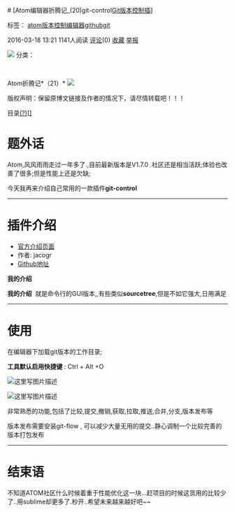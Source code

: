 # [Atom编辑器折腾记_(20)git-control[Git版本控制插\]](http://blog.csdn.net/crper/article/details/50922498)

标签： [atom](http://www.csdn.net/tag/atom)[版本控制](http://www.csdn.net/tag/%e7%89%88%e6%9c%ac%e6%8e%a7%e5%88%b6)[编辑器](http://www.csdn.net/tag/%e7%bc%96%e8%be%91%e5%99%a8)[github](http://www.csdn.net/tag/github)[git](http://www.csdn.net/tag/git)

2016-03-18 13:21 1141人阅读 [评论](http://blog.csdn.net/crper/article/details/50922498#comments)(0) [收藏](javascript:void(0);) [举报](http://blog.csdn.net/crper/article/details/50922498#report)

![](http://static.blog.csdn.net/images/category_icon.jpg) 分类：

 

Atom折腾记*（21）* ![](http://static.blog.csdn.net/images/arrow_triangle%20_down.jpg)

版权声明：保留原博文链接及作者的情况下，请尽情转载吧！！！

目录[(?)](http://blog.csdn.net/crper/article/details/50922498#)[[\]](http://blog.csdn.net/crper/article/details/50922498#)

# 题外话

Atom,风风雨雨走过一年多了.,目前最新版本是V1.7.0 .社区还是相当活跃;体验也改善了很多;但是性能上还是欠缺;

今天我再来介绍自己常用的一款插件**git-control**

------

# 插件介绍

- [官方介绍页面](https://atom.io/packages/git-control)
- 作者: jacogr
- [Github地址](https://github.com/jacogr/atom-git-control)

**我的介绍** 

**我的介绍** 
就是命令行的GUI版本,,有些类似**sourcetree**,但是不如它强大,日用满足

------

# 使用

在编辑器下加载git版本的工作目录;

**工具默认启用快捷键** : Ctrl + Alt +O

![这里写图片描述](http://img.blog.csdn.net/20160318131532932)

![这里写图片描述](http://img.blog.csdn.net/20160318131706064)

非常熟悉的功能,包括了比较,提交,撤销,获取,拉取,推送,合并,分支,版本发布等

版本发布需要安装git-flow , 可以减少大量无用的提交..静心调制一个比较完善的版本打包发布

------

# 结束语

不知道ATOM社区什么时候着重于性能优化这一块…赶项目的时候这货用的比较少了..用sublime却更多了.秒开..希望未来越来越好吧~~

